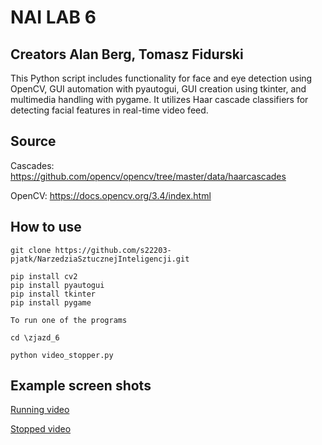 # NAI LAB 6
## Creators Alan Berg, Tomasz Fidurski

This Python script includes functionality for face and eye detection using OpenCV,
GUI automation with pyautogui, GUI creation using tkinter, and multimedia handling with pygame.
It utilizes Haar cascade classifiers for detecting facial features in real-time video feed.

## Source

Cascades: https://github.com/opencv/opencv/tree/master/data/haarcascades

OpenCV: https://docs.opencv.org/3.4/index.html


## How to use 
    git clone https://github.com/s22203-pjatk/NarzedziaSztucznejInteligencji.git

	pip install cv2
	pip install pyautogui 
	pip install tkinter 
	pip install pygame

	To run one of the programs 
    
    cd \zjazd_6

    python video_stopper.py
    
## Example screen shots

[Running video](screenshots/status_running.png)

[Stopped video](screenshots/status_paused.png)
